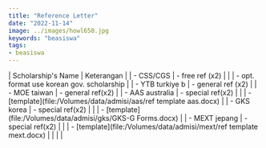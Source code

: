 ```yaml
---
title: "Reference Letter"
date: "2022-11-14"
image: ../images/howl650.jpg
keywords: "beasiswa"
tags:
- beasiswa
---
```

| Scholarship's Name | Keterangan                                                          |
| - CSS/CGS          | - free ref (x2)                                                     |
|                    | - opt. format use korean gov. scholarship                           |
| - YTB turkiye b    | - general ref (x2)                                                  |
| - MOE taiwan       | - general ref(x2)                                                   |
| - AAS australia    | - special ref(x2)                                                   |
|                    | - [template](file:/Volumes/data/admisi/aas/ref template aas.docx)   |
| - GKS korea        | - special ref(x2)                                                   |
|                    | - [template](file:/Volumes/data/admisi/gks/GKS-G  Forms.docx)       |
| - MEXT jepang      | - special ref(x2)                                                   |
|                    | - [template](file:/Volumes/data/admisi/mext/ref template mext.docx) |
|                    |                                                                     |

